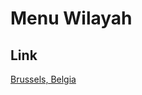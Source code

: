 # Menu Wilayah

## Link

[Brussels, Belgia](https://github.com/gigit-pemilu/pemilu-2024-99-luar-negeri/tree/main/pileg-dpr/hitung-suara/sub/99-luar-negeri/sub/22-brussels-belgia/sub/01-brussels-belgia)

